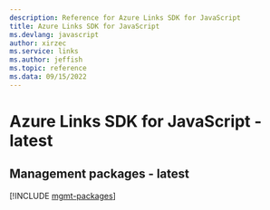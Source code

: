 ```yaml
---
description: Reference for Azure Links SDK for JavaScript
title: Azure Links SDK for JavaScript
ms.devlang: javascript
author: xirzec
ms.service: links
ms.author: jeffish
ms.topic: reference
ms.data: 09/15/2022
---
```

# Azure Links SDK for JavaScript - latest

## Management packages - latest
[!INCLUDE [mgmt-packages](links-mgmt-index.md)]